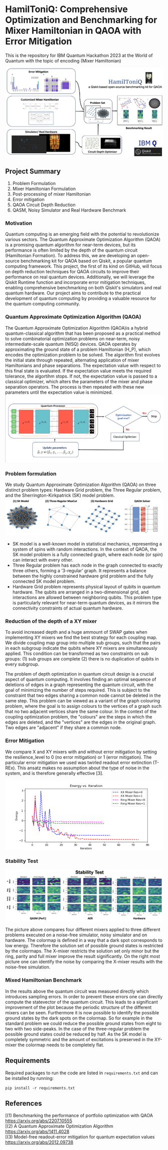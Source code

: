 # HamilToniQ: Comprehensive Optimization and Benchmarking for Mixer Hamiltonian in QAOA with Error Mitigation
This is the repository for IBM Quantum Hackathon 2023 at the World of Quantum with the topic of encoding (Mixer Hamiltonian)

![alt text](https://github.com/Louisanity/HamilToniQ//blob/main/pictures/overview.png?raw=true)

## Project Summary
1. Problem Formulation
2. Mixer Hamiltonian Formulation
3. Post-processing of mixer Hamiltonian
4. Error mitigation
5. QAOA Circuit Depth Reduction
7. QASM, Noisy Simulator and Real Hardware Benchmark

### Motivation
Quantum computing is an emerging field with the potential to revolutionize various sectors. The Quantum Approximate Optimization Algorithm (QAOA) is a promising quantum algorithm for near-term devices, but its performance is often limited by the depth of the quantum circuit (Hamiltonian Formation). To address this, we are developing an open-source benchmarking kit for QAOA based on Qiskit, a popular quantum computing framework. This project, the first of its kind on GitHub, will focus on depth reduction techniques for QAOA circuits to improve their performance on real quantum devices. Additionally, we will leverage the Qiskit Runtime function and incorporate error mitigation techniques, enabling comprehensive benchmarking on both Qiskit's simulators and real quantum hardware. Our project aims to contribute to the practical development of quantum computing by providing a valuable resource for the quantum computing community.

### Quantum Approximate Optimization Algorithm (QAOA)
The Quantum Approximate Optimization Algorithm (QAOA)is a hybrid quantum-classical algorithm that has been proposed as a practical method to solve combinatorial optimization problems on near-term, noisy intermediate-scale quantum (NISQ) devices. QAOA operates by approximating the ground state of a problem Hamiltonian (H_P), which encodes the optimization problem to be solved. The algorithm first evolves the initial state through repeated, alternating application of mixer Hamiltonians and phase separations. The expectation value with respect to this final state is evaluated. If the expectation value meets the required tolerance, the algortihm stops. If not, the expectation value is passed to a classical optimizer, which alters the parameters of the mixer and phase separation operators. The process is then repeated with these new parameters until the expectation value is minimized.
![alt text](https://github.com/Louisanity/HamilToniQ//blob/main/pictures/QAOA_steps.png?raw=true)

### Problem formulation
We study Quantum Approximate Optimization Algorithm (QAOA) on three distinct
problem types: Hardware Grid problem, the Three Regular problem, and the Sherrington-Kirkpatrick (SK) model problem.
![alt text](https://github.com/Louisanity/HamilToniQ//blob/main/pictures/problem_set.png?raw=true)

- SK model is a well-known model in statistical mechanics, representing a system of spins with random interactions.
In the context of QAOA, the SK model problem is a fully connected graph, where each node (or spin) can interact with
every other.
- Three Regular problem has each node in the graph connected to exactly three others, forming a ’3-regular’ graph. It represents a balance between the highly constrained hardware grid problem and the fully connected SK model problem.
- Hardware Grid problem represents physical layout of qubits in quantum hardware. The qubits are arranged in a
two-dimensional grid, and interactions are allowed between neighboring qubits. This problem type is particularly
relevant for near-term quantum devices, as it mirrors the connectivity constraints of actual quantum hardware.

### Reduction of the depth of a XY mixer

To avoid increased depth and a huge ammount of SWAP gates when implementing XY mixers we find the best strategy for each coupling map. We divide coupling map group into multiple sub groups, such that the pairs in each subgroup indicate the qubits where XY mixers are simultaneously applied. This condition can be transformed as two constraints on sub groups: (1) sub groups are complete (2) there is no duplication of qubits in every subgroup.

The problem of depth optimization in quantum circuit design is a crucial aspect of quantum computing. It involves
finding an optimal sequence of deletions of edges in a graph representing the quantum circuit, with the goal of
minimizing the number of steps required. This is subject to the constraint that two edges sharing a common node cannot
be deleted in the same step.
This problem can be viewed as a variant of the graph colouring problem, where the goal is to assign colours to the
vertices of a graph such that no two adjacent vertices share the same colour. In the context of the coupling optimization
problem, the "colours" are the steps in which the edges are deleted, and the "vertices" are the edges in the original graph.
Two edges are "adjacent" if they share a common node.
 
### Error Mitigation 

We compare X and XY mixers with and without error mitigation by setting the resilience_level to 0 (no error mitigation) or 1 (error mitigation). The particular error mitigation we used was twirled readout error extinction (T-REx). This ansatz makes no assumption about the type of noise in the system, and is therefore generally effective [3].

![alt text](https://github.com/Louisanity/HamilToniQ//blob/main/pictures/felixmax1.png?raw=true)

### Stability Test

![alt text](https://github.com/Louisanity/HamilToniQ//blob/main/pictures/stablility.png?raw=true)


The picture above compares four different mixers applied to three different problems executed on a noise-free simulator, noisy simulator and on hardware. The colormap is defined in a way that a dark spot corresponds to low energy. Therefore the solution set of possible ground states is restricted by the colormaps. The X-mixer restricts the solution set only minor but the ring, parity and full mixer improve the result significantly.
On the right most picture one can identify the noise by comparing the X-mixer results with the noise-free simulation.

### Mixed Hamiltonian Benchmark

In the results above the quantum circuit was measured directly which introduces sampling errors. In order to prevent these errors one can directly compute the statevector of the quantum circuit. This leads to a significant improvement of the plot because the periodic structure of the different mixers can be seen. Furthermore it is now possible to identify the possible ground states by the dark spots on the colormap. So for example in the standard problem we could reduce the possible ground states from eight to two with two side-peaks. In the case of the three-regular problem the possible ground states could be reduced by half. As the SK model is completely symmetric and the amount of excitations is preserved in the XY-mixer the colormap needs to be completely flat. 

## Requirements
Required packages to run the code are listed in `requirements.txt` and can be installed by running:
```
pip install -r requirements.txt
```





## References
[(1) Benchmarking the performance of portfolio optimization with QAOA https://arxiv.org/abs/2207.10555 <br>
[(2) A Quantum Approximate Optimization Algorithm https://arxiv.org/abs/1411.4028 <br>
[(3) Model-free readout-error mitigation for quantum expectation values https://arxiv.org/abs/2012.09738
